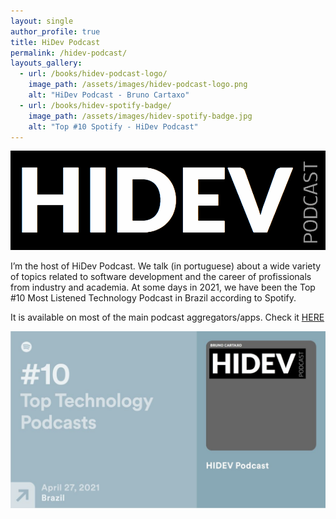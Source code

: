 ```yaml
---
layout: single
author_profile: true
title: HiDev Podcast
permalink: /hidev-podcast/
layouts_gallery:
  - url: /books/hidev-podcast-logo/
    image_path: /assets/images/hidev-podcast-logo.png
    alt: "HiDev Podcast - Bruno Cartaxo"
  - url: /books/hidev-spotify-badge/
    image_path: /assets/images/hidev-spotify-badge.jpg
    alt: "Top #10 Spotify - HiDev Podcast"
---
```


![](/assets/images/hidev-podcast-logo.png)

I’m the host of HiDev Podcast. We talk (in portuguese) about a wide variety of topics related to software development and the career of profissionals from industry and academia. At some days in 2021, we have been the Top #10 Most Listened Technology Podcast in Brazil according to Spotify.

It is available on most of the main podcast aggregators/apps. Check it [HERE](https://anchor.fm/hidevpodcast)

![](/assets/images/hidev-spotify-badge.jpg)
